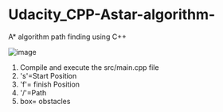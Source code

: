 # Udacity_CPP-Astar-algorithm-
A* algorithm path finding using C++

![image](https://user-images.githubusercontent.com/47297221/74589870-4afcfc00-502f-11ea-8508-0ea12bd5ee11.png)

1. Compile and execute the src/main.cpp file
2. 's'=Start Position
3. 'f'= finish Position
4. '/'=Path
5. box= obstacles
